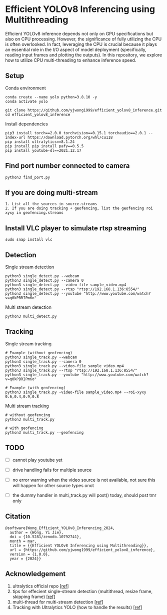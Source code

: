 # Efficient YOLOv8 Inferencing using Multithreading

Efficient YOLOv8 inference depends not only on GPU specifications but also on CPU processing. However, the significance of fully utilizing the CPU is often overlooked. In fact, leveraging the CPU is crucial because it plays an essential role in the I/O aspect of model deployment (specifically, reading input frames and plotting the outputs). In this repository, we explore how to utilize CPU multi-threading to enhance inference speed.

## Setup
Conda environment
```
conda create --name yolo python=3.8.10 -y
conda activate yolo

git clone https://github.com/yjwong1999/efficient_yolov8_inference.git
cd efficient_yolov8_inference
```

Install dependencies
```
pip3 install torch==2.0.0 torchvision==0.15.1 torchaudio==2.0.1 --index-url https://download.pytorch.org/whl/cu118
pip install ultralytics==8.1.24
pip install pip install pafy==0.5.5
pip install youtube-dl==2021.12.17
```

## Find port number connected to camera
```
python3 find_port.py
```

## If you are doing multi-stream
```
1. List all the sources in source.streams
2. If you are doing tracking + geofencing, list the geofencing roi xyxy in geofencing.streams
```

## Install VLC player to simulate rtsp streaming
```
sudo snap install vlc
```

## Detection
Single stream detection
```
python3 single_detect.py --webcam
python3 single_detect.py --camera 0
python3 single_detect.py --video-file sample_video.mp4
python3 single_detect.py --rtsp "rtsp://192.168.1.136:8554/"
python3 single_detect.py --youtube "http://www.youtube.com/watch?v=q0kPBRIPm6o"
```

Multi stream detection
```
python3 multi_detect.py
```

## Tracking
Single stream tracking
```
# Example (without geofencing)
python3 single_track.py --webcam
python3 single_track.py --camera 0
python3 single_track.py --video-file sample_video.mp4
python3 single_track.py --rtsp "rtsp://192.168.1.136:8554/"
python3 single_track.py --youtube "http://www.youtube.com/watch?v=q0kPBRIPm6o"

# Example (with geofencing)
python3 single_track.py -video-file sample_video.mp4 --roi-xyxy 0.6,0.4,0.9,0.8
```

Multi stream tracking
```
# without geofencing
python3 multi_track.py

# with geofencing
python3 multi_track.py --geofencing
```

## TODO
- [ ] cannot play youtube yet
- [ ] drive handling fails for multiple source
- [ ] no error warning when the video source is not available, not sure this will happen for other source types onot
- [ ] the dummy handler in multi_track.py will post() today, should post tmr only


## Citation
```
@software{Wong_Efficient_YOLOv8_Inferencing_2024,
  author = {Wong, Yi Jie},
  doi = {10.5281/zenodo.10792741},
  month = mar,
  title = {{Efficient YOLOv8 Inferencing using Multithreading}},
  url = {https://github.com/yjwong1999/efficient_yolov8_inference},
  version = {1.0.0},
  year = {2024}}
```


## Acknowledgement
1. ultralytics official repo [[ref]](https://github.com/ultralytics/ultralytics)
2. tips for effecient single-stream detection (multithread, resize frame, skipping frame) [[ref]](https://blog.stackademic.com/step-by-step-to-surveillance-innovation-pedestrian-detection-with-yolov8-and-python-opencv-dbada14ca4e9)
3. multi-thread for multi-stream detection [[ref]](https://ultralytics.medium.com/object-tracking-across-multiple-streams-using-ultralytics-yolov8-7934618ddd2)
4. Tracking with Ultralytics YOLO (how to handle the results) [[ref]](https://docs.ultralytics.com/modes/track/#plotting-tracks-over-time)
